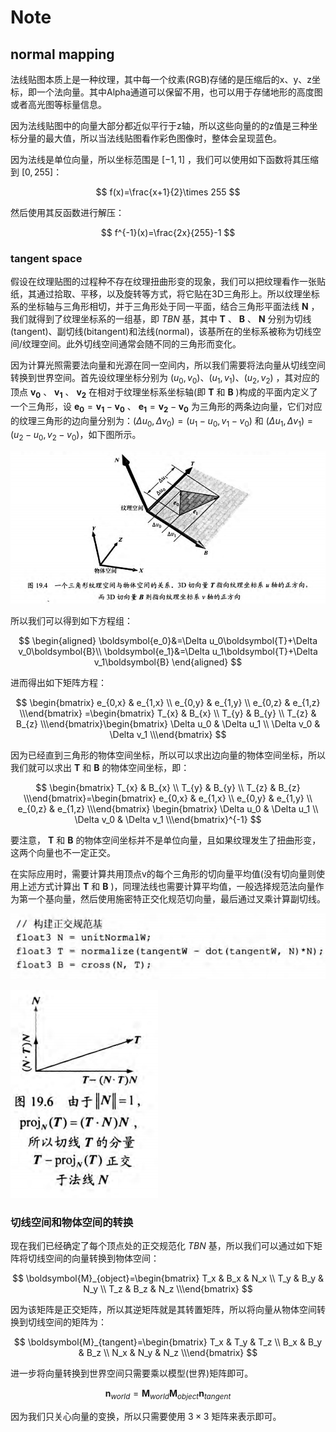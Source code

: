 # Note



## normal mapping

法线贴图本质上是一种纹理，其中每一个纹素(RGB)存储的是压缩后的x、y、z坐标，即一个法向量。其中Alpha通道可以保留不用，也可以用于存储地形的高度图或者高光图等标量信息。

因为法线贴图中的向量大部分都近似平行于z轴，所以这些向量的的z值是三种坐标分量的最大值，所以当法线贴图看作彩色图像时，整体会呈现蓝色。

因为法线是单位向量，所以坐标范围是 $[-1,1]$ ，我们可以使用如下函数将其压缩到 $[0,255]$：

$$
f(x)=\frac{x+1}{2}\times 255
$$

然后使用其反函数进行解压：

$$
f^{-1}(x)=\frac{2x}{255}-1
$$

### tangent space

假设在纹理贴图的过程种不存在纹理扭曲形变的现象，我们可以把纹理看作一张贴纸，其通过拾取、平移，以及旋转等方式，将它贴在3D三角形上。所以纹理坐标系的坐标轴与三角形相切，并于三角形处于同一平面，结合三角形平面法线 $\boldsymbol{N}$ ，我们就得到了纹理坐标系的一组基，即 $TBN$ 基，其中 $\boldsymbol{T}$ 、 $\boldsymbol{B}$ 、 $\boldsymbol{N}$ 分别为切线(tangent)、副切线(bitangent)和法线(normal)，该基所在的坐标系被称为切线空间/纹理空间。此外切线空间通常会随不同的三角形而变化。

因为计算光照需要法向量和光源在同一空间内，所以我们需要将法向量从切线空间转换到世界空间。首先设纹理坐标分别为 $(u_0,v_0)$、$(u_1,v_1)$、$(u_2,v_2)$ ，其对应的顶点 $\boldsymbol{v_0}$ 、 $\boldsymbol{v_1}$ 、 $\boldsymbol{v_2}$ 在相对于纹理坐标系坐标轴(即 $\boldsymbol{T}$ 和 $\boldsymbol{B}$ )构成的平面内定义了一个三角形，设 $\boldsymbol{e_0}=\boldsymbol{v_1}-\boldsymbol{v_0}$ 、 $\boldsymbol{e_1}=\boldsymbol{v_2}-\boldsymbol{v_0}$ 为三角形的两条边向量，它们对应的纹理三角形的边向量分别为：$(\Delta u_0,\Delta v_0)=(u_1-u_0,v_1-v_0)$ 和 $(\Delta u_1,\Delta v_1)=(u_2-u_0,v_2-v_0)$，如下图所示。

![TBN](TBN.png)

所以我们可以得到如下方程组：

$$
\begin{aligned}
\boldsymbol{e_0}&=\Delta u_0\boldsymbol{T}+\Delta v_0\boldsymbol{B}\\
\boldsymbol{e_1}&=\Delta u_1\boldsymbol{T}+\Delta v_1\boldsymbol{B}
\end{aligned}
$$

进而得出如下矩阵方程：

$$
\begin{bmatrix} e_{0,x} & e_{1,x}  \\ e_{0,y} & e_{1,y}  \\ e_{0,z} & e_{1,z}  \\\end{bmatrix}
=\begin{bmatrix} T_{x} & B_{x}  \\ T_{y} & B_{y}  \\ T_{z} & B_{z}  \\\end{bmatrix}\begin{bmatrix} \Delta u_0 & \Delta u_1 \\ \Delta v_0 & \Delta v_1 \\\end{bmatrix}
$$

因为已经直到三角形的物体空间坐标，所以可以求出边向量的物体空间坐标，所以我们就可以求出 $\boldsymbol{T}$ 和 $\boldsymbol{B}$ 的物体空间坐标，即：

$$
\begin{bmatrix} T_{x} & B_{x}  \\ T_{y} & B_{y}  \\ T_{z} & B_{z}  \\\end{bmatrix}=\begin{bmatrix} e_{0,x} & e_{1,x}  \\ e_{0,y} & e_{1,y}  \\ e_{0,z} & e_{1,z}  \\\end{bmatrix}
\begin{bmatrix} \Delta u_0 & \Delta u_1 \\ \Delta v_0 & \Delta v_1 \\\end{bmatrix}^{-1}
$$

要注意， $\boldsymbol{T}$ 和 $\boldsymbol{B}$ 的物体空间坐标并不是单位向量，且如果纹理发生了扭曲形变，这两个向量也不一定正交。

在实际应用时，需要计算共用顶点v的每个三角形的切向量平均值(没有切向量则使用上述方式计算出 $\boldsymbol{T}$ 和 $\boldsymbol{B}$ )，同理法线也需要计算平均值，一般选择规范法向量作为第一个基向量，然后使用施密特正交化规范切向量，最后通过叉乘计算副切线。

![TBN正交基](%E6%AD%A3%E4%BA%A4%E5%9F%BA.png)

![施密特正交化](%E6%96%BD%E5%AF%86%E7%89%B9%E6%AD%A3%E4%BA%A4%E5%8C%96.png)

### 切线空间和物体空间的转换

现在我们已经确定了每个顶点处的正交规范化 $TBN$ 基，所以我们可以通过如下矩阵将切线空间的向量转换到物体空间：

$$
\boldsymbol{M}_{object}=\begin{bmatrix} T_x & B_x & N_x \\ T_y & B_y & N_y \\ T_z & B_z & N_z \\\end{bmatrix}
$$

因为该矩阵是正交矩阵，所以其逆矩阵就是其转置矩阵，所以将向量从物体空间转换到切线空间的矩阵为：

$$
\boldsymbol{M}_{tangent}=\begin{bmatrix} T_x & T_y & T_z \\ B_x & B_y & B_z \\ N_x & N_y & N_z \\\end{bmatrix}
$$

进一步将向量转换到世界空间只需要乘以模型(世界)矩阵即可。

$$
\boldsymbol{n}_{world}=\boldsymbol{M}_{world}\boldsymbol{M}_{object}\boldsymbol{n}_{tangent}
$$

因为我们只关心向量的变换，所以只需要使用 $3\times 3$ 矩阵来表示即可。